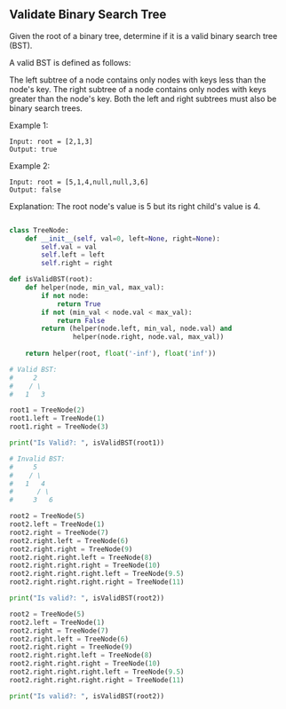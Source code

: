 ## Validate Binary Search Tree

Given the root of a binary tree, determine if it is a valid binary search tree (BST).

A valid BST is defined as follows:

The left subtree of a node contains only nodes with keys less than the node's key.
The right subtree of a node contains only nodes with keys greater than the node's key.
Both the left and right subtrees must also be binary search trees.
 

Example 1:

```
Input: root = [2,1,3]
Output: true
```
Example 2:

```
Input: root = [5,1,4,null,null,3,6]
Output: false
```
Explanation: The root node's value is 5 but its right child's value is 4.
 
``` python

class TreeNode:
    def __init__(self, val=0, left=None, right=None):
        self.val = val
        self.left = left
        self.right = right

def isValidBST(root):
    def helper(node, min_val, max_val):
        if not node:
            return True
        if not (min_val < node.val < max_val):
            return False
        return (helper(node.left, min_val, node.val) and
                helper(node.right, node.val, max_val))
    
    return helper(root, float('-inf'), float('inf'))

# Valid BST:
#     2
#    / \
#   1   3

root1 = TreeNode(2)
root1.left = TreeNode(1)
root1.right = TreeNode(3)

print("Is Valid?: ", isValidBST(root1))  

# Invalid BST:
#     5
#    / \
#   1   4
#      / \
#     3   6

root2 = TreeNode(5)
root2.left = TreeNode(1)
root2.right = TreeNode(7)
root2.right.left = TreeNode(6)
root2.right.right = TreeNode(9)
root2.right.right.left = TreeNode(8)
root2.right.right.right = TreeNode(10)
root2.right.right.right.left = TreeNode(9.5)
root2.right.right.right.right = TreeNode(11)

print("Is valid?: ", isValidBST(root2)) 

root2 = TreeNode(5)
root2.left = TreeNode(1)
root2.right = TreeNode(7)
root2.right.left = TreeNode(6)
root2.right.right = TreeNode(9)
root2.right.right.left = TreeNode(8)
root2.right.right.right = TreeNode(10)
root2.right.right.right.left = TreeNode(9.5)
root2.right.right.right.right = TreeNode(11)

print("Is valid?: ", isValidBST(root2)) 
```
